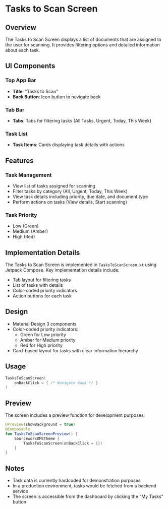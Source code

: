 # Tasks to Scan Screen

## Overview

The Tasks to Scan Screen displays a list of documents that are assigned to the user for scanning. It provides filtering options and detailed information about each task.

## UI Components

### Top App Bar
- **Title**: "Tasks to Scan"
- **Back Button**: Icon button to navigate back

### Tab Bar
- **Tabs**: Tabs for filtering tasks (All Tasks, Urgent, Today, This Week)

### Task List
- **Task Items**: Cards displaying task details with actions

## Features

### Task Management
- View list of tasks assigned for scanning
- Filter tasks by category (All, Urgent, Today, This Week)
- View task details including priority, due date, and document type
- Perform actions on tasks (View details, Start scanning)

### Task Priority
- Low (Green)
- Medium (Amber)
- High (Red)

## Implementation Details

The Tasks to Scan Screen is implemented in `TasksToScanScreen.kt` using Jetpack Compose. Key implementation details include:

- Tab layout for filtering tasks
- List of tasks with details
- Color-coded priority indicators
- Action buttons for each task

## Design

- Material Design 3 components
- Color-coded priority indicators:
  - Green for Low priority
  - Amber for Medium priority
  - Red for High priority
- Card-based layout for tasks with clear information hierarchy

## Usage

```kotlin
TasksToScanScreen(
    onBackClick = { /* Navigate back */ }
)
```

## Preview

The screen includes a preview function for development purposes:

```kotlin
@Preview(showBackground = true)
@Composable
fun TasksToScanScreenPreview() {
    SourceworxDMSTheme {
        TasksToScanScreen(onBackClick = {})
    }
}
```

## Notes

- Task data is currently hardcoded for demonstration purposes
- In a production environment, tasks would be fetched from a backend service
- The screen is accessible from the dashboard by clicking the "My Tasks" button
